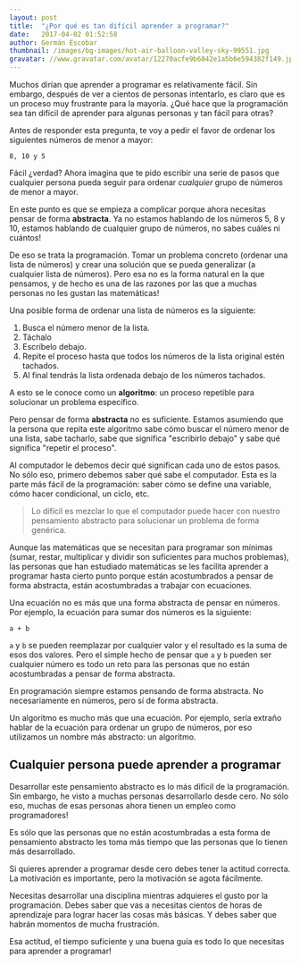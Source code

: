 ```yaml
---
layout: post
title:  "¿Por qué es tan difícil aprender a programar?"
date:   2017-04-02 01:52:58
author: Germán Escobar
thumbnail: /images/bg-images/hot-air-balloon-valley-sky-99551.jpg
gravatar: //www.gravatar.com/avatar/12270acfe9b6842e1a5b6e594382f149.jpg?s=80
---
```


Muchos dirían que aprender a programar es relativamente fácil. Sin embargo, después de ver a cientos de personas intentarlo, es claro que es un proceso muy frustrante para la mayoría. <!--more--> ¿Qué hace que la programación sea tan difícil de aprender para algunas personas y tan fácil para otras?

Antes de responder esta pregunta, te voy a pedir el favor de ordenar los siguientes números de menor a mayor:

<pre><code>8, 10 y 5</code></pre>

Fácil ¿verdad? Ahora imagina que te pido escribir una serie de pasos que cualquier persona pueda seguir para ordenar _cualquier_ grupo de números de menor a mayor.  

En este punto es que se empieza a complicar porque ahora necesitas pensar de forma **abstracta**. Ya no estamos hablando de los números 5, 8 y 10, estamos hablando de cualquier grupo de números, no sabes cuáles ni cuántos!

De eso se trata la programación. Tomar un problema concreto (ordenar una lista de números) y crear una solución que se pueda generalizar (a cualquier lista de números). Pero esa no es la forma natural en la que pensamos, y de hecho es una de las razones por las que a muchas personas no les gustan las matemáticas!

Una posible forma de ordenar una lista de números es la siguiente:

<ol>
  <li>Busca el número menor de la lista.</li>
  <li>Táchalo</li>
  <li>Escríbelo debajo.</li>
  <li>Repite el proceso hasta que todos los números de la lista original estén tachados.</li>
  <li>Al final tendrás la lista ordenada debajo de los números tachados.</li>
</ol>

A esto se le conoce como un **algoritmo**: un proceso repetible para solucionar un problema específico.

Pero pensar de forma **abstracta** no es suficiente. Estamos asumiendo que la persona que repita este algoritmo sabe cómo buscar el número menor de una lista, sabe tacharlo, sabe que significa "escribirlo debajo" y sabe qué significa "repetir el proceso".

Al computador le debemos decir qué significan cada uno de estos pasos. No sólo eso, primero debemos saber qué sabe el computador. Esta es la parte más fácil de la programación: saber cómo se define una variable, cómo hacer condicional, un ciclo, etc.

<blockquote>Lo difícil es mezclar lo que el computador puede hacer con nuestro pensamiento abstracto para solucionar un problema de forma genérica.</blockquote>

Aunque las matemáticas que se necesitan para programar son mínimas (sumar, restar, multiplicar y dividir son suficientes para muchos problemas), las personas que han estudiado matemáticas se les facilita aprender a programar hasta cierto punto porque están acostumbrados a pensar de forma abstracta, están acostumbradas a trabajar con ecuaciones.

Una ecuación no es más que una forma abstracta de pensar en números. Por ejemplo, la ecuación para sumar dos números es la siguiente:

```
a + b
```

`a` y `b` se pueden reemplazar por cualquier valor y el resultado es la suma de esos dos valores. Pero el simple hecho de pensar que `a` y `b` pueden ser cualquier número es todo un reto para las personas que no están acostumbradas a pensar de forma abstracta.

En programación siempre estamos pensando de forma abstracta. No necesariamente en números, pero sí de forma abstracta.

Un algoritmo es mucho más que una ecuación. Por ejemplo, sería extraño hablar de la ecuación para ordenar un grupo de números, por eso utilizamos un nombre más abstracto: un algoritmo.

## Cualquier persona puede aprender a programar

Desarrollar este pensamiento abstracto es lo más difícil de la programación. Sin embargo, he visto a muchas personas desarrollarlo desde cero. No sólo eso, muchas de esas personas ahora tienen un empleo como programadores! 

Es sólo que las personas que no están acostumbradas a esta forma de pensamiento abstracto les toma más tiempo que las personas que lo tienen más desarrollado.

Si quieres aprender a programar desde cero debes tener la actitud correcta. La motivación es importante, pero la motivación se agota fácilmente. 

Necesitas desarrollar una disciplina mientras adquieres el gusto por la programación. Debes saber que vas a necesitas cientos de horas de aprendizaje para lograr hacer las cosas más básicas. Y debes saber que habrán momentos de mucha frustración.

Esa actitud, el tiempo suficiente y una buena guía es todo lo que necesitas para aprender a programar!